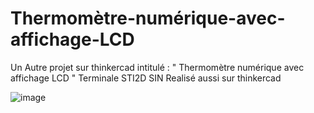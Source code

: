 # Thermomètre-numérique-avec-affichage-LCD
Un Autre projet sur thinkercad intitulé : " Thermomètre numérique avec affichage LCD " Terminale STI2D SIN Realisé aussi sur thinkercad

![image](https://github.com/user-attachments/assets/3e80e117-6240-4a5b-bd10-e796ee097201)
